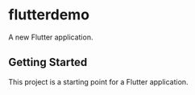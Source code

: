 # flutterdemo

A new Flutter application.

## Getting Started

This project is a starting point for a Flutter application.

